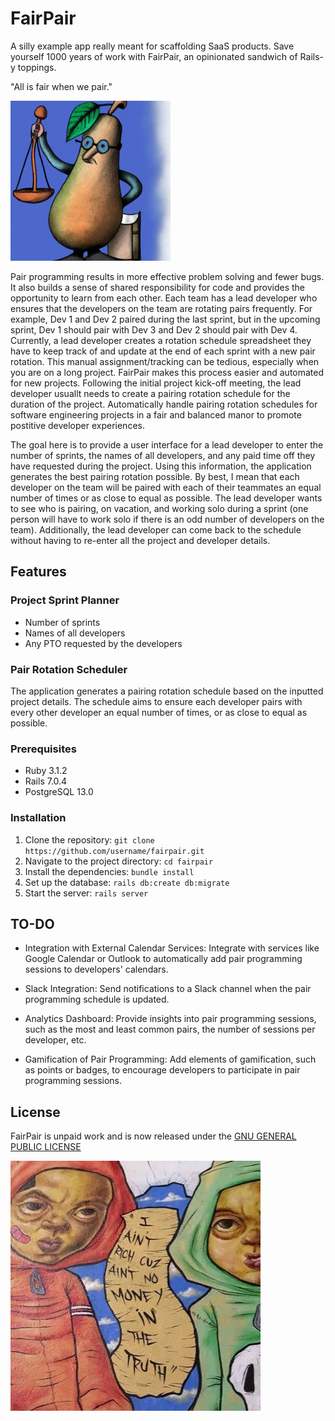 # FairPair
A silly example app really meant for scaffolding SaaS products. Save yourself 1000 years of work with FairPair, an opinionated sandwich of Rails-y toppings.

"All is fair when we pair."


![The Honorable Judge Fair Pear](pear.png?raw=true "The Honorable Judge Fair Pear")

Pair programming results in more effective problem solving and fewer bugs. It also builds a sense of shared responsibility for code and provides the opportunity to learn from each other. Each team has a lead developer who ensures that the developers on the team are rotating pairs frequently. For example, Dev 1 and Dev 2 paired during the last sprint, but in the upcoming sprint, Dev 1 should pair with Dev 3 and Dev 2 should pair with Dev 4. Currently, a lead developer creates a rotation schedule spreadsheet they have to keep track of and update at the end of each sprint with a new pair rotation. This manual assignment/tracking can be tedious, especially when you are on a long project. FairPair makes this process easier and automated for new projects. Following the initial project kick-off meeting, the lead developer usuallt needs to create a pairing rotation schedule for the duration of the project. Automatically handle pairing rotation schedules for software engineering projects in a fair and balanced manor to promote postitive developer experiences.

The goal here is to provide a user interface for a lead developer to enter the number of sprints, the names of all developers, and any paid time off they have requested during the project. Using this information, the application generates the best pairing rotation possible. By best, I mean that each developer on the team will be paired with each of their teammates an equal number of times or as close to equal as possible. The lead developer wants to see who is pairing, on vacation, and working solo during a sprint (one person will have to work solo if there is an odd number of developers on the team). Additionally, the lead developer can come back to the schedule without having to re-enter all the project and developer details.


## Features

### Project Sprint Planner
- Number of sprints
- Names of all developers
- Any PTO requested by the developers

### Pair Rotation Scheduler
The application generates a pairing rotation schedule based on the inputted project details. The schedule aims to ensure each developer pairs with every other developer an equal number of times, or as close to equal as possible.

### Prerequisites
- Ruby 3.1.2
- Rails 7.0.4
- PostgreSQL 13.0

### Installation
1. Clone the repository: `git clone https://github.com/username/fairpair.git`
2. Navigate to the project directory: `cd fairpair`
3. Install the dependencies: `bundle install`
4. Set up the database: `rails db:create db:migrate`
5. Start the server: `rails server`

## TO-DO

- Integration with External Calendar Services: Integrate with services like Google Calendar or Outlook to automatically add pair programming sessions to developers' calendars.

- Slack Integration: Send notifications to a Slack channel when the pair programming schedule is updated.

- Analytics Dashboard: Provide insights into pair programming sessions, such as the most and least common pairs, the number of sessions per developer, etc.

- Gamification of Pair Programming: Add elements of gamification, such as points or badges, to encourage developers to participate in pair programming sessions.

## License 

FairPair is unpaid work and is now released under the [GNU GENERAL PUBLIC LICENSE](LICENSE)

![madeintandem](license.jpg?raw=true "madeintandem")

